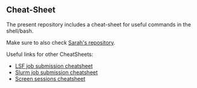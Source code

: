 ## Cheat-Sheet

The present repository includes a cheat-sheet for useful commands in the shell/bash.

Make sure to also check [Sarah's repository](https://github.com/sarahcolbert/oneish_liners).

Useful links for other CheatSheets:
- [LSF job submission cheatsheet](https://www.ibm.com/docs/en/spectrum-lsf/10.1.0?topic=started-quick-reference)
- [Slurm job submission cheatsheet](https://www.carc.usc.edu/user-information/user-guides/hpc-basics/slurm-cheatsheet)
- [Screen sessions cheatsheet](https://gist.github.com/jctosta/af918e1618682638aa82)
  
